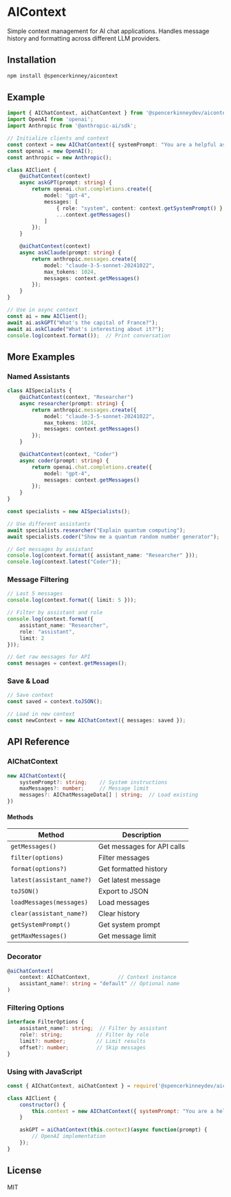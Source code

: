 # AIContext

Simple context management for AI chat applications. Handles message history and formatting across different LLM providers.

## Installation

```bash
npm install @spencerkinney/aicontext
```

## Example
```typescript
import { AIChatContext, aiChatContext } from '@spencerkinneydev/aicontext';
import OpenAI from 'openai';
import Anthropic from '@anthropic-ai/sdk';

// Initialize clients and context
const context = new AIChatContext({ systemPrompt: "You are a helpful assistant." });
const openai = new OpenAI();
const anthropic = new Anthropic();

class AIClient {
    @aiChatContext(context)
    async askGPT(prompt: string) {
        return openai.chat.completions.create({
            model: "gpt-4",
            messages: [
                { role: "system", content: context.getSystemPrompt() },
                ...context.getMessages()
            ]
        });
    }

    @aiChatContext(context)
    async askClaude(prompt: string) {
        return anthropic.messages.create({
            model: "claude-3-5-sonnet-20241022",
            max_tokens: 1024,
            messages: context.getMessages()
        });
    }
}

// Use in async context
const ai = new AIClient();
await ai.askGPT("What's the capital of France?");
await ai.askClaude("What's interesting about it?");
console.log(context.format());  // Print conversation
```

## More Examples

### Named Assistants
```typescript
class AISpecialists {
    @aiChatContext(context, "Researcher")
    async researcher(prompt: string) {
        return anthropic.messages.create({
            model: "claude-3-5-sonnet-20241022",
            max_tokens: 1024,
            messages: context.getMessages()
        });
    }

    @aiChatContext(context, "Coder")
    async coder(prompt: string) {
        return openai.chat.completions.create({
            model: "gpt-4",
            messages: context.getMessages()
        });
    }
}

const specialists = new AISpecialists();

// Use different assistants
await specialists.researcher("Explain quantum computing");
await specialists.coder("Show me a quantum random number generator");

// Get messages by assistant
console.log(context.format({ assistant_name: "Researcher" }));
console.log(context.latest("Coder"));
```

### Message Filtering
```typescript
// Last 5 messages
console.log(context.format({ limit: 5 }));

// Filter by assistant and role
console.log(context.format({
    assistant_name: "Researcher",
    role: "assistant",
    limit: 2
}));

// Get raw messages for API
const messages = context.getMessages();
```

### Save & Load
```typescript
// Save context
const saved = context.toJSON();

// Load in new context
const newContext = new AIChatContext({ messages: saved });
```

## API Reference

### AIChatContext
```typescript
new AIChatContext({
    systemPrompt?: string;    // System instructions
    maxMessages?: number;     // Message limit
    messages?: AIChatMessageData[] | string;  // Load existing
})
```

#### Methods
| Method | Description |
|--------|-------------|
| `getMessages()` | Get messages for API calls |
| `filter(options)` | Filter messages |
| `format(options?)` | Get formatted history |
| `latest(assistant_name?)` | Get latest message |
| `toJSON()` | Export to JSON |
| `loadMessages(messages)` | Load messages |
| `clear(assistant_name?)` | Clear history |
| `getSystemPrompt()` | Get system prompt |
| `getMaxMessages()` | Get message limit |

### Decorator
```typescript
@aiChatContext(
    context: AIChatContext,         // Context instance
    assistant_name?: string = "default" // Optional name
)
```

### Filtering Options
```typescript
interface FilterOptions {
    assistant_name?: string;  // Filter by assistant
    role?: string;           // Filter by role
    limit?: number;          // Limit results
    offset?: number;         // Skip messages
}
```

### Using with JavaScript
```javascript
const { AIChatContext, aiChatContext } = require('@spencerkinneydev/aicontext');

class AIClient {
    constructor() {
        this.context = new AIChatContext({ systemPrompt: "You are a helpful assistant." });
    }

    askGPT = aiChatContext(this.context)(async function(prompt) {
        // OpenAI implementation
    });
}
```

## License

MIT
